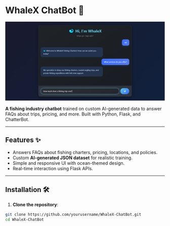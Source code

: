 # WhaleX ChatBot 🐋  

![WhaleX Preview](assets/banner.png)  

**A fishing industry chatbot** trained on custom AI-generated data to answer FAQs about trips, pricing, and more. Built with Python, Flask, and ChatterBot.  

---

## Features ✨  
- Answers FAQs about fishing charters, pricing, locations, and policies.  
- Custom **AI-generated JSON dataset** for realistic training.  
- Simple and responsive UI with ocean-themed design.  
- Real-time interaction using Flask APIs.  

---

## Installation 🛠️  

1. **Clone the repository**:  
```bash
git clone https://github.com/yourusername/WhaleX-ChatBot.git
cd WhaleX-ChatBot
